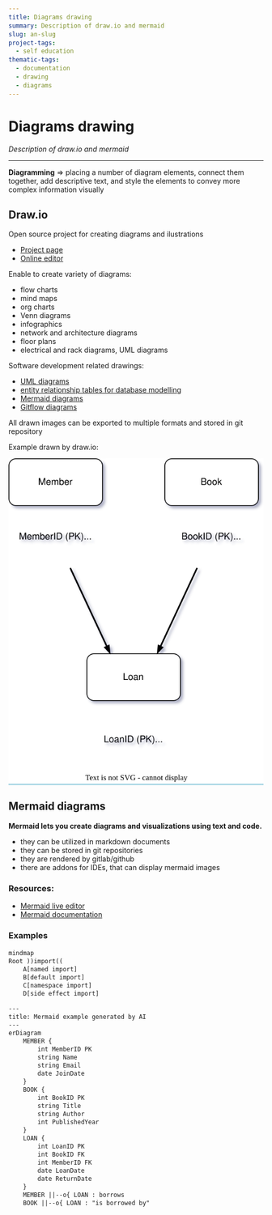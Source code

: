 ```yaml
---
title: Diagrams drawing
summary: Description of draw.io and mermaid
slug: an-slug
project-tags: 
  - self education
thematic-tags:
  - documentation
  - drawing
  - diagrams
---
```


# Diagrams drawing

*Description of draw.io and mermaid*

---
**Diagramming** => placing a number of diagram elements, connect them together, add descriptive text, and style the elements to convey more complex information visually

## Draw.io

Open source project for creating diagrams and ilustrations

- [Project page](https://www.drawio.com/)
- [Online editor](https://app.diagrams.net/)

Enable to create variety of diagrams:
- flow charts
- mind maps
- org charts
- Venn diagrams
- infographics
- network and architecture diagrams
- floor plans
- electrical and rack diagrams, UML diagrams

Software development related drawings:
- [UML diagrams](https://www.drawio.com/blog/uml-2-5.html)
- [entity relationship tables for database modelling](https://www.drawio.com/blog/entity-relationship-tables.html)
- [Mermaid diagrams](https://www.drawio.com/blog/mermaid-diagrams.html)
- [Gitflow diagrams](https://www.drawio.com/blog/gitflow-diagram)

All drawn images can be exported to multiple formats and stored in git repository

Example drawn by draw.io:

<div style="background-color: lightblue; display: inline-block;">
  <img src="../assets/draw.io-diagram.svg" alt="Diagram" />
</div>


## Mermaid diagrams
**Mermaid lets you create diagrams and visualizations using text and code.**
- they can be utilized in markdown documents
- they can be stored in git repositories
- they are rendered by gitlab/github
- there are addons for IDEs, that can display mermaid images

### Resources:
- [Mermaid live editor](https://mermaid.js.org/intro/syntax-reference.html#mermaid-live-editor)
- [Mermaid documentation](https://mermaid.js.org/)

### Examples
```mermaid
mindmap
Root ))import((
    A[named import] 
    B[default import]
    C[namespace import]
    D[side effect import]
```
```mermaid
---
title: Mermaid example generated by AI
---
erDiagram
    MEMBER {
        int MemberID PK
        string Name
        string Email
        date JoinDate
    }
    BOOK {
        int BookID PK
        string Title
        string Author
        int PublishedYear
    }
    LOAN {
        int LoanID PK
        int BookID FK
        int MemberID FK
        date LoanDate
        date ReturnDate
    }
    MEMBER ||--o{ LOAN : borrows
    BOOK ||--o{ LOAN : "is borrowed by"
```